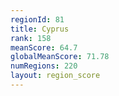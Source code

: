 ```yaml
---
regionId: 81
title: Cyprus
rank: 158
meanScore: 64.7
globalMeanScore: 71.78
numRegions: 220
layout: region_score
---
```

